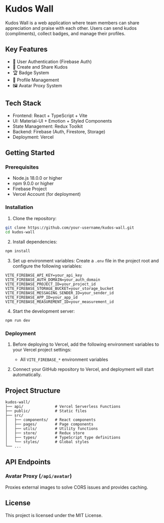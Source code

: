 # Kudos Wall

Kudos Wall is a web application where team members can share appreciation and praise with each other. Users can send kudos (compliments), collect badges, and manage their profiles.

## Key Features

- 👥 User Authentication (Firebase Auth)
- 🎉 Create and Share Kudos
- 🏆 Badge System
- 👤 Profile Management
- 🖼️ Avatar Proxy System

## Tech Stack

- Frontend: React + TypeScript + Vite
- UI: Material-UI + Emotion + Styled Components
- State Management: Redux Toolkit
- Backend: Firebase (Auth, Firestore, Storage)
- Deployment: Vercel

## Getting Started

### Prerequisites

- Node.js 18.0.0 or higher
- npm 9.0.0 or higher
- Firebase Project
- Vercel Account (for deployment)

### Installation

1. Clone the repository:
```bash
git clone https://github.com/your-username/kudos-wall.git
cd kudos-wall
```

2. Install dependencies:
```bash
npm install
```

3. Set up environment variables:
Create a `.env` file in the project root and configure the following variables:

```env
VITE_FIREBASE_API_KEY=your_api_key
VITE_FIREBASE_AUTH_DOMAIN=your_auth_domain
VITE_FIREBASE_PROJECT_ID=your_project_id
VITE_FIREBASE_STORAGE_BUCKET=your_storage_bucket
VITE_FIREBASE_MESSAGING_SENDER_ID=your_sender_id
VITE_FIREBASE_APP_ID=your_app_id
VITE_FIREBASE_MEASUREMENT_ID=your_measurement_id
```

4. Start the development server:
```bash
npm run dev
```

### Deployment

1. Before deploying to Vercel, add the following environment variables to your Vercel project settings:
   - All `VITE_FIREBASE_*` environment variables

2. Connect your GitHub repository to Vercel, and deployment will start automatically.

## Project Structure

```
kudos-wall/
├── api/              # Vercel Serverless Functions
├── public/           # Static files
├── src/
│   ├── components/   # React components
│   ├── pages/        # Page components
│   ├── utils/        # Utility functions
│   ├── store/        # Redux store
│   ├── types/        # TypeScript type definitions
│   └── styles/       # Global styles
└── ...
```

## API Endpoints

### Avatar Proxy (`/api/avatar`)

Proxies external images to solve CORS issues and provides caching.

## License

This project is licensed under the MIT License.
